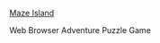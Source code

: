 

 <a href="https://jashinjashua.github.io/Maze-Island/">Maze Island </a>


Web Browser Adventure Puzzle Game
